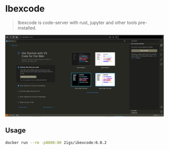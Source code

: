# Ibexcode
> Ibexcode is code-server with rust, jupyter and other tools pre-installed.

![ibexcode](./assets/images/ibexcode.png)

## Usage

```sh
docker run --rm -p8080:80 2igs/ibexcode:0.0.2
```
